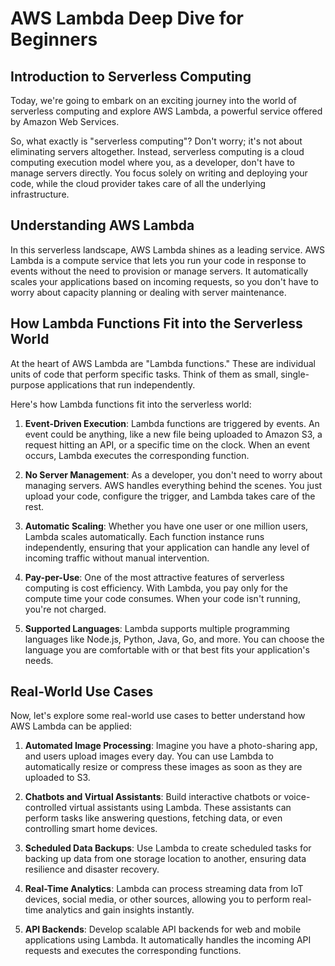 # AWS Lambda Deep Dive for Beginners

## Introduction to Serverless Computing

Today, we're going to embark on an exciting journey into the world of serverless computing and explore AWS Lambda, a powerful service offered by Amazon Web Services.

So, what exactly is "serverless computing"? Don't worry; it's not about eliminating servers altogether. Instead, serverless computing is a cloud computing execution model where you, as a developer, don't have to manage servers directly. You focus solely on writing and deploying your code, while the cloud provider takes care of all the underlying infrastructure.

## Understanding AWS Lambda

In this serverless landscape, AWS Lambda shines as a leading service. AWS Lambda is a compute service that lets you run your code in response to events without the need to provision or manage servers. It automatically scales your applications based on incoming requests, so you don't have to worry about capacity planning or dealing with server maintenance.

## How Lambda Functions Fit into the Serverless World

At the heart of AWS Lambda are "Lambda functions." These are individual units of code that perform specific tasks. Think of them as small, single-purpose applications that run independently.

Here's how Lambda functions fit into the serverless world:

1. **Event-Driven Execution**: Lambda functions are triggered by events. An event could be anything, like a new file being uploaded to Amazon S3, a request hitting an API, or a specific time on the clock. When an event occurs, Lambda executes the corresponding function.

2. **No Server Management**: As a developer, you don't need to worry about managing servers. AWS handles everything behind the scenes. You just upload your code, configure the trigger, and Lambda takes care of the rest.

3. **Automatic Scaling**: Whether you have one user or one million users, Lambda scales automatically. Each function instance runs independently, ensuring that your application can handle any level of incoming traffic without manual intervention.

4. **Pay-per-Use**: One of the most attractive features of serverless computing is cost efficiency. With Lambda, you pay only for the compute time your code consumes. When your code isn't running, you're not charged.

5. **Supported Languages**: Lambda supports multiple programming languages like Node.js, Python, Java, Go, and more. You can choose the language you are comfortable with or that best fits your application's needs.

## Real-World Use Cases

Now, let's explore some real-world use cases to better understand how AWS Lambda can be applied:

1. **Automated Image Processing**: Imagine you have a photo-sharing app, and users upload images every day. You can use Lambda to automatically resize or compress these images as soon as they are uploaded to S3.

2. **Chatbots and Virtual Assistants**: Build interactive chatbots or voice-controlled virtual assistants using Lambda. These assistants can perform tasks like answering questions, fetching data, or even controlling smart home devices.

3. **Scheduled Data Backups**: Use Lambda to create scheduled tasks for backing up data from one storage location to another, ensuring data resilience and disaster recovery.

4. **Real-Time Analytics**: Lambda can process streaming data from IoT devices, social media, or other sources, allowing you to perform real-time analytics and gain insights instantly.

5. **API Backends**: Develop scalable API backends for web and mobile applications using Lambda. It automatically handles the incoming API requests and executes the corresponding functions.

